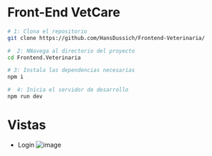 # Front-End VetCare



```sh
# 1: Clona el repositorio
git clone https://github.com/HansDussich/Frontend-Veterinaria/

#  2: NNavega al directorio del proyecto
cd Frontend.Veterinaria

# 3: Instala las dependencias necesarias
npm i

#  4: Inicia el servidor de desarrollo
npm run dev
```


# Vistas

 * Login ![image](https://github.com/user-attachments/assets/1bf5c0b2-347f-4efc-b1bf-827c4383a742)
